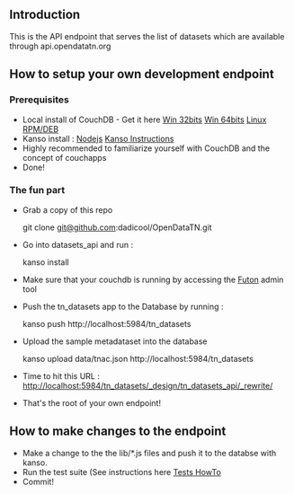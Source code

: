 Introduction
------------
This is the API endpoint that serves the list of datasets which are available through api.opendatatn.org

How to setup your own development endpoint
------------------------------------------
### Prerequisites
* Local install of CouchDB - Get it here [Win 32bits](http://bit.ly/couchbase_win_32bits) [Win 64bits](http://bit.ly/couchbase_win_64bits) [Linux RPM/DEB](http://bit.ly/couchbase_generic) 
* Kanso install : [Nodejs](http://nodejs.org/) [Kanso Instructions](http://bit.ly/kanso_tools)
* Highly recommended to familiarize yourself with CouchDB and the concept of couchapps
* Done!

### The fun part

* Grab a copy of this repo

	git clone git@github.com:dadicool/OpenDataTN.git

* Go into datasets_api and run :

	kanso install

* Make sure that your couchdb is running by accessing the [Futon](http://localhost:5984/_utils) admin tool

* Push the tn_datasets app to the Database by running :

	kanso push http://localhost:5984/tn_datasets

* Upload the sample metadataset into the database

	kanso upload data/tnac.json http://localhost:5984/tn_datasets

* Time to hit this URL : [http://localhost:5984/tn_datasets/_design/tn_datasets_api/_rewrite/](http://localhost:5984/tn_datasets/_design/tn_datasets_api/_rewrite/)

* That's the root of your own endpoint!

How to make changes to the endpoint
-----------------------------------
* Make a change to the the lib/*.js files and push it to the databse with kanso.
* Run the test suite (See instructions here [Tests HowTo](test/README.md)
* Commit!
